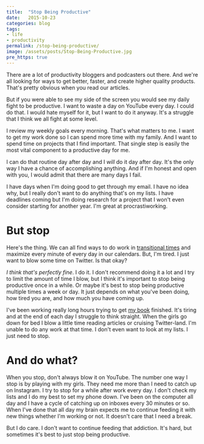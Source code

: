 ```yaml
---
title:  "Stop Being Productive"
date:   2015-10-23
categories: blog
tags:
- life
- productivity
permalink: /stop-being-productive/
image: /assets/posts/Stop-Being-Productive.jpg
pre_https: true
---
```


There are a lot of productivity bloggers and podcasters out there. And we're all looking for ways to get better, faster, and create higher quality products. That's pretty obvious when you read our articles.
<!--more-->

But if you were able to see my side of the screen you would see my daily fight to be productive. I want to waste a day on YouTube every day. I could do that. I would hate myself for it, but I want to do it anyway. It's a struggle that I think we all fight at some level.

I review my weekly goals every morning. That's what matters to me. I want to get my work done so I can spend more time with my family. And I want to spend time on projects that I find important. That single step is easily the most vital component to a productive day for me.

I can do that routine day after day and I _will_ do it day after day. It's the only way I have a chance of accomplishing anything. And if I'm honest and open with you, I would admit that there are many days I fail.

I have days when I'm doing good to get through my email. I have no idea why, but I  really don't want to do anything that's on my lists. I have deadlines coming but I'm doing research for a project that I won't even consider starting for another year. I'm great at procrastiworking.

# But stop

Here's the thing. We can all find ways to do work in [transitional times][LostInTransition] and maximize every minute of every day in our calendars. But, I'm tired. I just want to blow some time on Twitter. Is that okay? 

*I think that's perfectly fine*. I do it. I don't recommend doing it a lot and I try to limit the amount of time I blow, but I think it's important to stop being productive once in a while. Or maybe it's best to stop being productive multiple times a week or day. It just depends on what you've been doing, how tired you are, and how much you have coming up. 

I've been working really long hours trying to get [my book][OmniFocusBook] finished. It's tiring and at the end of each day I struggle to think straight. When the girls go down for bed I blow a little time reading articles or cruising Twitter-land. I'm unable to do any work at that time. I don't even want to look at my lists. I just need to stop. 

# And do what?

When you stop, don't always blow it on YouTube. The number one way I stop is by playing with my girls. They need me more than I need to catch up on Instagram. I try to stop for a while after work every day. I don't check my lists and I do my best to set my phone down. I've been on the computer all day and I have a cycle of catching up on inboxes every 30 minutes or so. When I've done that all day my brain expects me to continue feeding it with new things whether I'm working or not. It doesn't care that I need a break. 

But I do care. I don't want to continue feeding that addiction. It's hard, but sometimes it's best to just stop being productive.

[OmniFocusBook]: http://joebuhlig.com/omnifocus/
[LostInTransition]: http://joebuhlig.com/lost-in-transition/